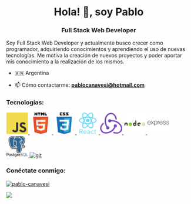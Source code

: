 <h1 align="center">Hola! 👋, soy Pablo</h1>
<h3 align="center">Full Stack Web Developer</h3>
<p>Soy Full Stack Web Developer y actualmente busco crecer como programador, adquiriendo conocimientos y aprendiendo el uso de nuevas tecnologías. Me motiva la creación de nuevos proyectos y poder aportar mis conocimiento a la realización de los mismos.</p>

- 🇦🇷 Argentina

- 📫 Cómo contactarme: **pablocanavesi@hotmail.com**

<h3 align="left">Tecnologías:</h3>
<p align="left"> <a href="https://developer.mozilla.org/en-US/docs/Web/JavaScript" target="_blank"> <img src="https://raw.githubusercontent.com/devicons/devicon/master/icons/javascript/javascript-original.svg" alt="javascript" width="60" height="60"/> </a> <a href="https://www.w3.org/html/" target="_blank"> <img src="https://raw.githubusercontent.com/devicons/devicon/master/icons/html5/html5-original-wordmark.svg" alt="html5" width="60" height="60"/> </a> <a href="https://www.w3schools.com/css/" target="_blank"> <img src="https://raw.githubusercontent.com/devicons/devicon/master/icons/css3/css3-original-wordmark.svg" alt="css3" width="60" height="60"/> </a> <a href="https://reactjs.org/" target="_blank"> <img src="https://raw.githubusercontent.com/devicons/devicon/master/icons/react/react-original-wordmark.svg" alt="react" width="60" height="60"/> </a> </a> <a href="https://redux.js.org" target="_blank"> <img src="https://raw.githubusercontent.com/devicons/devicon/master/icons/redux/redux-original.svg" alt="redux" width="60" height="60"/> </a> <a href="https://nodejs.org" target="_blank"> <img src="https://raw.githubusercontent.com/devicons/devicon/master/icons/nodejs/nodejs-original-wordmark.svg" alt="nodejs" width="60" height="60"/> </a> <a href="https://expressjs.com" target="_blank"> <img src="https://raw.githubusercontent.com/devicons/devicon/master/icons/express/express-original-wordmark.svg" alt="express" width="60" height="60"/> </a> <a href="https://www.postgresql.org" target="_blank"> <img src="https://raw.githubusercontent.com/devicons/devicon/master/icons/postgresql/postgresql-original-wordmark.svg" alt="postgresql" width="60" height="60"/> <a href="https://git-scm.com/" target="_blank"> <img src="https://www.vectorlogo.zone/logos/git-scm/git-scm-icon.svg" alt="git" width="60" height="60"/> </a> </p>

<h3 align="left">Conéctate conmigo:</h3>
<p align="left">
<a href="https://www.linkedin.com/in/pablo-canavesi-b1381485" target="blank"><img align="center" src="https://cdn.jsdelivr.net/npm/simple-icons@3.0.1/icons/linkedin.svg" alt="pablo-canavesi" height="40" width="50" /></a>
</p>

<a href="https://github.com/pablocana">
  <img height="140em" src="https://github-readme-stats-eight-theta.vercel.app/api/top-langs/?username=pablocana&theme=radical&layout=compact" />
</a>

